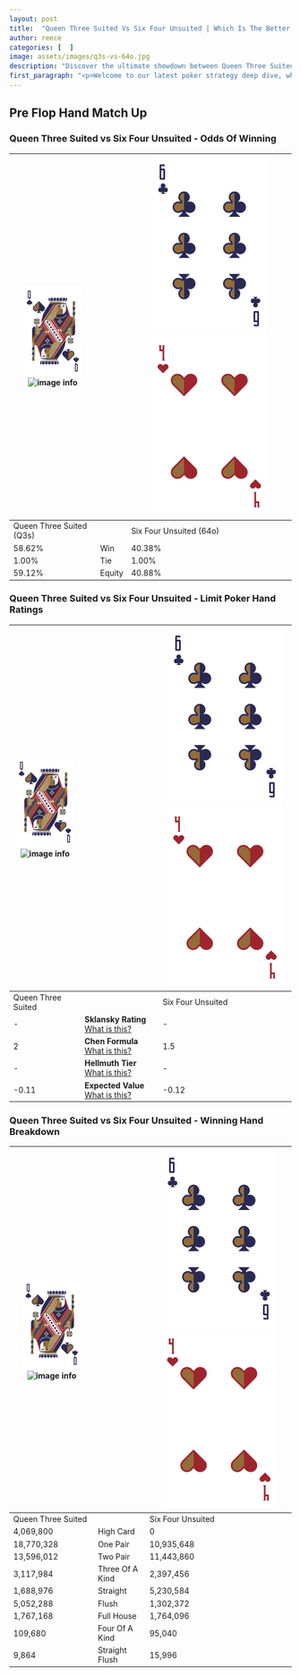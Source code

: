 ```yaml
---
layout: post
title:  "Queen Three Suited Vs Six Four Unsuited | Which Is The Better Hand In Poker? A Complete Guide"
author: reece
categories: [  ]
image: assets/images/q3s-vs-64o.jpg
description: "Discover the ultimate showdown between Queen Three Suited and Six Four Unsuited in poker! Uncover the odds, strategies, and scenarios where one hand triumphs over the other. Get ready to up your poker game with this thrilling analysis."
first_paragraph: "<p>Welcome to our latest poker strategy deep dive, where we're pitting two distinct hands against each other in a high-stakes showdown: Queen Three Suited vs Six Four Unsuited.</p><p>In the dynamic world of poker, every decision counts, and knowing which hand holds the upper hand is key to your success at the table.</p><p>In this article, we'll dissect these two hands, explore the scenarios where one dominates the other, and equip you with the knowledge to make strategic choices that can tip the odds in your favor.</p><p>Get ready to unravel the intriguing dynamics of these poker hands and elevate your game to new heights.</p>"
---
```




[comment]: # (sp0)

## Pre Flop Hand Match Up

<div class="table hand-ratings" markdown="1"> 



### Queen Three Suited vs Six Four Unsuited - Odds Of Winning


    
| ![image info](assets/images/hand1/Q.png) ![image info](assets/images/hand1/3s.png) |  | ![image info](assets/images/hand2/6.png) ![image info](assets/images/hand2/4o.png) |
| -------- | -------- | -------- |
| Queen Three Suited (Q3s) |  | Six Four Unsuited (64o) |
| 58.62% | Win | 40.38% |
| 1.00% | Tie | 1.00% |
| 59.12% | Equity | 40.88% |




[comment]: # (sp1)



### Queen Three Suited vs Six Four Unsuited - Limit Poker Hand Ratings


    
| ![image info](assets/images/hand1/Q.png) ![image info](assets/images/hand1/3s.png) |  | ![image info](assets/images/hand2/6.png) ![image info](assets/images/hand2/4o.png) |
| -------- | -------- | -------- |
| Queen Three Suited |  | Six Four Unsuited |
| - | **Sklansky Rating** [What is this?](/sklansky-rating-explained) | - |
| 2 | **Chen Formula** [What is this?](/chen-formula-explained) | 1.5 |
| - | **Hellmuth Tier** [What is this?](/Hellmuth-tier-explained) | - |
| -0.11 | **Expected Value** [What is this?](/expected-value-explained) | -0.12 |




[comment]: # (sp2)



### Queen Three Suited vs Six Four Unsuited - Winning Hand Breakdown


    
| ![image info](assets/images/hand1/Q.png) ![image info](assets/images/hand1/3s.png) |  | ![image info](assets/images/hand2/6.png) ![image info](assets/images/hand2/4o.png) |
| -------- | -------- | -------- |
| Queen Three Suited |  | Six Four Unsuited |
| 4,069,800 | High Card | 0 |
| 18,770,328 | One Pair | 10,935,648 |
| 13,596,012 | Two Pair | 11,443,860 |
| 3,117,984 | Three Of A Kind | 2,397,456 |
| 1,688,976 | Straight | 5,230,584 |
| 5,052,288 | Flush | 1,302,372 |
| 1,767,168 | Full House | 1,764,096 |
| 109,680 | Four Of A Kind | 95,040 |
| 9,864 | Straight Flush | 15,996 |




[comment]: # (sp3)



</div>

[comment]: # (sp4)



[comment]: # (sp5)

